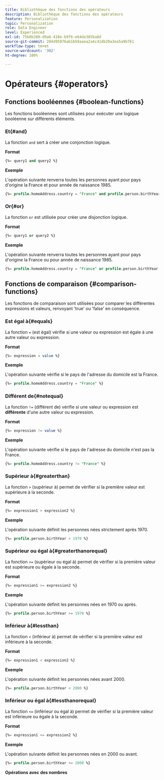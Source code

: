```yaml
---
title: Bibliothèque des fonctions des opérateurs
description: Bibliothèque des fonctions des opérateurs
feature: Personalization
topic: Personalization
role: Data Engineer
level: Experienced
exl-id: 75b0b380-d9a6-418e-b9f6-e64de385ba8d
source-git-commit: 284d95976ab1b58aaea2a4c41db20a3ea5a9b761
workflow-type: tm+mt
source-wordcount: '302'
ht-degree: 100%

---
```


# Opérateurs {#operators}

## Fonctions booléennes  {#boolean-functions}

Les fonctions booléennes sont utilisées pour exécuter une logique booléenne sur différents éléments.

### Et{#and}

La fonction `and` sert à créer une conjonction logique.

**Format**

```sql
{%= query1 and query2 %}
```

**Exemple**

L&#39;opération suivante renverra toutes les personnes ayant pour pays d&#39;origine la France et pour année de naissance 1985.

```sql
{%= profile.homeAddress.country = "France" and profile.person.birthYear = 1985 %}
```

### Or{#or}

La fonction `or` est utilisée pour créer une disjonction logique.

**Format**

```sql
{%= query1 or query2 %}
```

**Exemple**

L&#39;opération suivante renverra toutes les personnes ayant pour pays d&#39;origine la France ou pour année de naissance 1985.

```sql
{%= profile.homeAddress.country = "France" or profile.person.birthYear = 1985 %}
```

<!--
## Not{#not}

The `not` (or `!`) function is used to create a logical negation.

**Format**

```sql
not ({QUERY})
!({QUERY})
```

**Example**

The following operation will return all people who do not have their home country as Canada.

```sql
not (homeAddress.countryISO = "CA")
```
-->

## Fonctions de comparaison  {#comparison-functions}

Les fonctions de comparaison sont utilisées pour comparer les différentes expressions et valeurs, renvoyant &#39;true&#39; ou &#39;false&#39; en conséquence.

### Est égal à{#equals}

La fonction `=` (est égal) vérifie si une valeur ou expression est égale à une autre valeur ou expression.

**Format**

```sql
{%= expression = value %}
```

**Exemple**

L&#39;opération suivante vérifie si le pays de l&#39;adresse du domicile est la France.

```sql
{%= profile.homeAddress.country = "France" %}
```

### Différent de{#notequal}

La fonction `!=` (différent de) vérifie si une valeur ou expression est **différente** d&#39;une autre valeur ou expression.

**Format**

```sql
{%= expression != value %}
```

**Exemple**

L&#39;opération suivante vérifie si le pays de l&#39;adresse du domicile n&#39;est pas la France.

```sql
{%= profile.homeAddress.country != "France" %}
```

### Supérieur à{#greaterthan}

La fonction `>` (supérieur à) permet de vérifier si la première valeur est supérieure à la seconde.

**Format**

```sql
{%= expression1 > expression2 %}
```

**Exemple**

L&#39;opération suivante définit les personnes nées strictement après 1970.

```sql
{%= profile.person.birthYear > 1970 %}
```

### Supérieur ou égal à{#greaterthanorequal}

La fonction `>=` (supérieur ou égal à) permet de vérifier si la première valeur est supérieure ou égale à la seconde.

**Format**

```sql
{%= expression1 >= expression2 %}
```

**Exemple**

L&#39;opération suivante définit les personnes nées en 1970 ou après.

```sql
{%= profile.person.birthYear >= 1970 %}
```

### Inférieur à{#lessthan}

La fonction `<` (inférieur à) permet de vérifier si la première valeur est inférieure à la seconde.

**Format**

```sql
{%= expression1 < expression2 %}
```

**Exemple**

L&#39;opération suivante définit les personnes nées avant 2000.

```sql
{%= profile.person.birthYear < 2000 %}
```

### Inférieur ou égal à{#lessthanorequal}

La fonction `<=` (inférieur ou égal à) permet de vérifier si la première valeur est inférieure ou égale à la seconde.

**Format**

```sql
{%= expression1 <= expression2 %}
```

**Exemple**

L&#39;opération suivante définit les personnes nées en 2000 ou avant.

```sql
{%= profile.person.birthYear <= 2000 %}
```

**Opérations avec des nombres**
